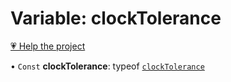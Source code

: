 # Variable: clockTolerance

[💗 Help the project](https://github.com/sponsors/panva)

• `Const` **clockTolerance**: typeof [`clockTolerance`](clockTolerance.md)
